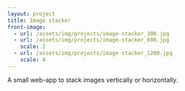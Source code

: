 ```yaml
---
layout: project
title: Image stacker
front-image:
  - url: /assets/img/projects/image-stacker_300.jpg
  - url: /assets/img/projects/image-stacker_600.jpg
    scale: 2
  - url: /assets/img/projects/image-stacker_1200.jpg
    scale: 4
---
```


A small web-app to stack images vertically or horizontally.